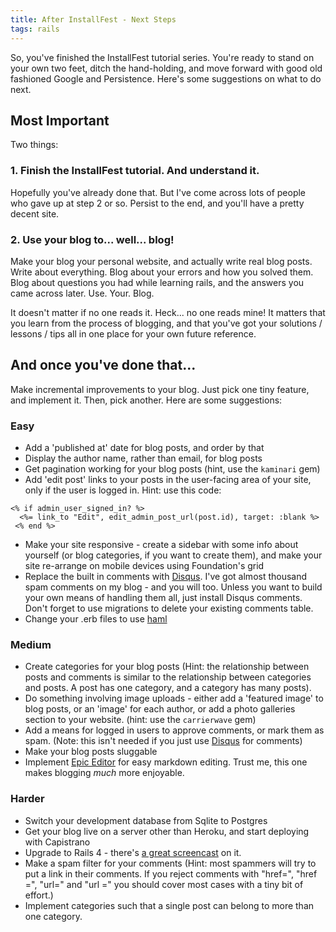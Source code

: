 ```yaml
---
title: After InstallFest - Next Steps
tags: rails
---
```


<p class="lead">So, you've finished the InstallFest tutorial series. You're ready to stand on your own two feet, ditch the hand-holding, and move forward with good old fashioned Google and Persistence. Here's some suggestions on what to do next.</p>

## Most Important

Two things:

### 1. Finish the InstallFest tutorial. And understand it.
Hopefully you've already done that. But I've come across lots of people who gave up at step 2 or so. Persist to the end, and you'll have a pretty decent site.

### 2. Use your blog to... well... blog!
Make your blog your personal website, and actually write real blog posts. Write about everything. Blog about your errors and how you solved them. Blog about questions you had while learning rails, and the answers you came across later. Use. Your. Blog.

It doesn't matter if no one reads it. Heck... no one reads mine! It matters that you learn from the process of blogging, and that you've got your solutions / lessons / tips all in one place for your own future reference.

## And once you've done that...

Make incremental improvements to your blog. Just pick one tiny feature, and implement it. Then, pick another. Here are some suggestions:

### Easy

* Add a 'published at' date for blog posts, and order by that
* Display the author name, rather than email, for blog posts
* Get pagination working for your blog posts (hint, use the `kaminari` gem)
* Add 'edit post' links to your posts in the user-facing area of your site, only if the user is logged in. Hint: use this code:
~~~
<% if admin_user_signed_in? %>
  <%= link_to "Edit", edit_admin_post_url(post.id), target: :blank %>
 <% end %>
~~~

* Make your site responsive - create a sidebar with some info about yourself (or blog categories, if you want to create them), and make your site re-arrange on mobile devices using Foundation's grid
* Replace the built in comments with [Disqus](http://disqus.com/). I've got almost thousand spam comments on my blog - and you will too. Unless you want to build your own means of handling them all, just install Disqus comments. Don't forget to use migrations to delete your existing comments table.
* Change your .erb files to use [haml](http://haml.info/)

### Medium

* Create categories for your blog posts (Hint: the relationship between posts and comments is similar to the relationship between categories and posts. A post has one category, and a category has many posts).
* Do something involving image uploads - either add a 'featured image' to blog posts, or an 'image' for each author, or add a photo galleries section to your website. (hint: use the `carrierwave` gem)
* Add a means for logged in users to approve comments, or mark them as spam. (Note: this isn't needed if you just use [Disqus](http://disqus.com/) for comments)
* Make your blog posts sluggable
* Implement [Epic Editor](http://epiceditor.com/) for easy markdown editing. Trust me, this one makes blogging *much* more enjoyable.

### Harder

* Switch your development database from Sqlite to Postgres
* Get your blog live on a server other than Heroku, and start deploying with Capistrano
* Upgrade to Rails 4 - there's [a great screencast](http://railscasts.com/episodes/415-upgrading-to-rails-4?autoplay=true) on it.
* Make a spam filter for your comments (Hint: most spammers will try to put a link in their comments. If you reject comments with "href=", "href =", "url=" and "url =" you should cover most cases with a tiny bit of effort.)
* Implement categories such that a single post can belong to more than one category.
